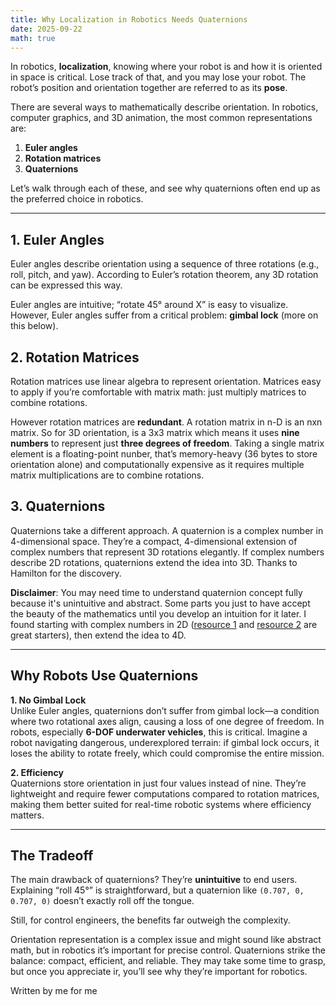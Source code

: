 ```yaml
---
title: Why Localization in Robotics Needs Quaternions
date: 2025-09-22
math: true
---
```


In robotics, **localization**, knowing where your robot is and how it is oriented in space is critical. Lose track of that, and you may lose your robot. The robot’s position and orientation together are referred to as its **pose**.  

There are several ways to mathematically describe orientation. In robotics, computer graphics, and 3D animation, the most common representations are:  

1. **Euler angles**  
2. **Rotation matrices**  
3. **Quaternions**  

Let’s walk through each of these, and see why quaternions often end up as the preferred choice in robotics.  

---

## 1. Euler Angles  
Euler angles describe orientation using a sequence of three rotations (e.g., roll, pitch, and yaw). According to Euler’s rotation theorem, any 3D rotation can be expressed this way.  

Euler angles are intuitive; “rotate 45° around X” is easy to visualize. However, Euler angles suffer from a critical problem: **gimbal lock** (more on this below).  

## 2. Rotation Matrices  
Rotation matrices use linear algebra to represent orientation. Matrices easy to apply if you’re comfortable with matrix math: just multiply matrices to combine rotations.  

However rotation matrices are **redundant**. A rotation matrix in n-D is an nxn matrix. So for 3D orientation, is a 3x3 matrix which means it uses **nine numbers** to represent just **three degrees of freedom**. Taking a single matrix element is a floating-point nunber, that’s memory-heavy (36 bytes to store orientation alone) and computationally expensive as it requires multiple matrix multiplications are to combine rotations.  


## 3. Quaternions  
Quaternions take a different approach. A quaternion is a complex number in 4-dimensional space. They’re a compact, 4-dimensional extension of complex numbers that represent 3D rotations elegantly. If complex numbers describe 2D rotations, quaternions extend the idea into 3D. Thanks to Hamilton for the discovery.

**Disclaimer**: You may need time to understand quaternion concept fully because it's unintuitive and abstract. Some parts you just to have accept the beauty of the mathematics until you develop an intuition for it later. I found starting with complex numbers in 2D ([resource 1](#) and [resource 2](#) are great starters), then extend the idea to 4D.  

---

## Why Robots Use Quaternions  

**1. No Gimbal Lock**  
Unlike Euler angles, quaternions don’t suffer from gimbal lock—a condition where two rotational axes align, causing a loss of one degree of freedom. In robots, especially **6-DOF underwater vehicles**, this is critical. Imagine a robot navigating dangerous, underexplored terrain: if gimbal lock occurs, it loses the ability to rotate freely, which could compromise the entire mission.  

**2. Efficiency**  
Quaternions store orientation in just four values instead of nine. They’re lightweight and require fewer computations compared to rotation matrices, making them better suited for real-time robotic systems where efficiency matters.  

---

## The Tradeoff  
The main drawback of quaternions? They’re **unintuitive** to end users. Explaining “roll 45°” is straightforward, but a quaternion like `(0.707, 0, 0.707, 0)` doesn’t exactly roll off the tongue.  

Still, for control engineers, the benefits far outweigh the complexity.  


Orientation representation is a complex issue and might sound like abstract math, but in robotics it’s important for precise control. Quaternions strike the balance: compact, efficient, and reliable. They may take some time to grasp, but once you appreciate ir, you’ll see why they’re important for robotics.  


Written by me for me
